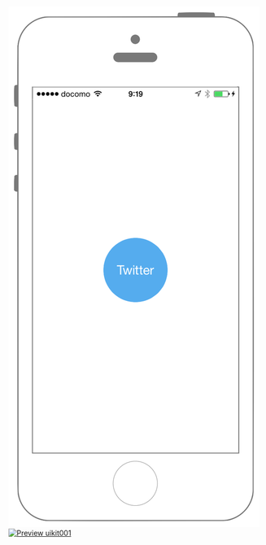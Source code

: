 [![Preview social001](./img/social001_001.png)](./001_twitter.md)
[![Preview uikit001](./img/uikit001.png)](./001_uilabel.md) 
